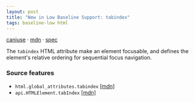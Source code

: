 ```yaml
---
layout: post
title: "New in Low Baseline Support: tabindex"
tags: baseline-low html
---
```


[caniuse](https://caniuse.com/?search=tabindex) · [mdn](https://developer.mozilla.org/en-US/search?q=tabindex) · [spec](https://html.spec.whatwg.org/multipage/interaction.html#attr-tabindex)

The `tabindex` HTML attribute make an element focusable, and defines the element's relative ordering for sequential focus navigation.

### Source features

- ``html.global_attributes.tabindex`` [[mdn]](https://developer.mozilla.org/en-US/search?q=html.global_attributes.tabindex)
- ``api.HTMLElement.tabIndex`` [[mdn]](https://developer.mozilla.org/en-US/search?q=api.HTMLElement.tabIndex)
